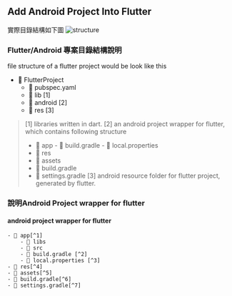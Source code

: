 
## Add Android Project Into Flutter
實際目錄結構如下圖
![structure](https://gordianknot1981.github.io/nxp_note/flutter/flutter_android_structure.png )

### Flutter/Android 專案目錄結構說明

file structure of a flutter project would be look like this
- 📁 FlutterProject
	- 📰 pubspec.yaml 
	- 📁 lib [1]
	- 📁 android [2]
	- 📁 res [3]


>[1]  libraries written in dart.
[2]  an android project wrapper for flutter, which contains following structure
> - 📁 app
	- 📰 build.gradle
	- 📰 local.properties 
>- 📁 res
>- 📁 assets
>- 📰 build.gradle
>- 📰 settings.gradle
>[3] android resource folder for flutter project,  generated by flutter.

### 說明Android Project wrapper for flutter
#### android project wrapper for flutter
	- 📁 app[^1]
		- 📁 libs
		- 📁 src
		- 📰 build.gradle [^2]
		- 📰 local.properties [^3]
	- 📁 res[^4]
	- 📁 assets[^5]
	- 📰 build.gradle[^6]
	- 📰 settings.gradle[^7]

<!--stackedit_data:
eyJoaXN0b3J5IjpbMTE2ODUxNTY5OCw4MDEyNDMyNDYsLTM2ND
Y4MDMyMSwtMTkzNjQ3OTI1NSwtMTc3NDY5Njg4Ml19
-->
